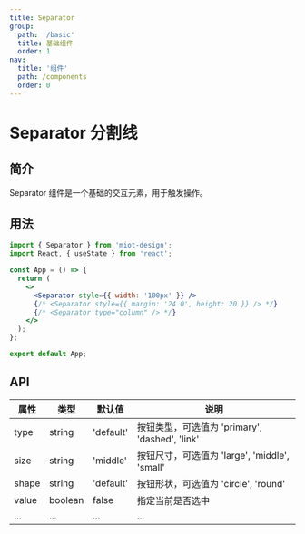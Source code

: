 ```yaml
---
title: Separator
group:
  path: '/basic'
  title: 基础组件
  order: 1
nav:
  title: '组件'
  path: /components
  order: 0
---
```


# Separator 分割线

## 简介

Separator 组件是一个基础的交互元素，用于触发操作。

## 用法

```jsx
import { Separator } from 'miot-design';
import React, { useState } from 'react';

const App = () => {
  return (
    <>
      <Separator style={{ width: '100px' }} />
      {/* <Separator style={{ margin: '24 0', height: 20 }} /> */}
      {/* <Separator type="column" /> */}
    </>
  );
};

export default App;
```

## API

| 属性  | 类型    | 默认值    | 说明                                           |
| ----- | ------- | --------- | ---------------------------------------------- |
| type  | string  | 'default' | 按钮类型，可选值为 'primary', 'dashed', 'link' |
| size  | string  | 'middle'  | 按钮尺寸，可选值为 'large', 'middle', 'small'  |
| shape | string  | 'default' | 按钮形状，可选值为 'circle', 'round'           |
| value | boolean | false     | 指定当前是否选中                               |
| ...   | ...     | ...       | ...                                            |
